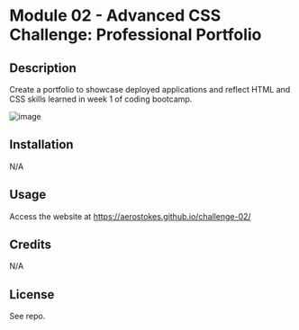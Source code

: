 # Module 02 - Advanced CSS Challenge: Professional Portfolio

## Description

Create a portfolio to showcase deployed applications and reflect HTML and CSS skills learned in week 1 of coding bootcamp.  

![image](https://user-images.githubusercontent.com/128192396/228406440-7ddc7d30-ead1-4171-989f-e5f8ee89991d.png)

## Installation

N/A

## Usage

Access the website at https://aerostokes.github.io/challenge-02/

## Credits

N/A

## License

See repo.
